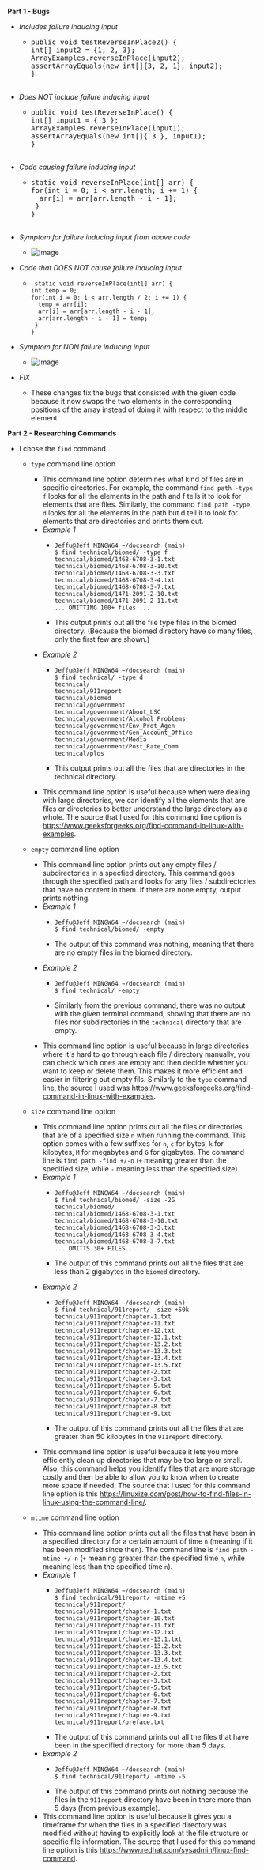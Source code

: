 __Part 1 - Bugs__
- *Includes failure inducing input*
  - <pre>
    public void testReverseInPlace2() {
    int[] input2 = {1, 2, 3};
    ArrayExamples.reverseInPlace(input2);
    assertArrayEquals(new int[]{3, 2, 1}, input2);
    }
  
- *Does NOT include failure inducing input*
  - <pre>
    public void testReverseInPlace() {
    int[] input1 = { 3 };
    ArrayExamples.reverseInPlace(input1);
    assertArrayEquals(new int[]{ 3 }, input1);
	}
  
- *Code causing failure inducing input*
  - <pre>
    static void reverseInPlace(int[] arr) {
    for(int i = 0; i < arr.length; i += 1) {
      arr[i] = arr[arr.length - i - 1];
     }
    }

- *Symptom for failure inducing input from above code*
  - ![Image](JunitFailReverseinPlace.png)
 
- *Code that DOES NOT cause failure inducing input*
  - ```
     static void reverseInPlace(int[] arr) {
    int temp = 0;
    for(int i = 0; i < arr.length / 2; i += 1) {
      temp = arr[i];
      arr[i] = arr[arr.length - i - 1];
      arr[arr.length - i - 1] = temp;
     }
    }
    ```
- *Symptom for NON failure inducing input*
  - ![Image](JunitPassReverseinPlace.png)

- *FIX*
  - These changes fix the bugs that consisted with the given code because it now swaps the two elements in the corresponding positions of the array instead of doing it with respect to the middle element.
 
__Part 2 - Researching Commands__
- I chose the `find` command
  - `type` command line option
    - This command line option determines what kind of files are in specific directories. For example, the command `find path -type f` looks for all the elements in the path and f tells it to look for elements that are files. Similarly, the command `find path -type d` looks for all the elements in the path but d tell it to look for elements that are directories and prints them out. 
    - *Example 1*
      - ```
        Jeffu@Jeff MINGW64 ~/docsearch (main)
        $ find technical/biomed/ -type f
        technical/biomed/1468-6708-3-1.txt
        technical/biomed/1468-6708-3-10.txt
        technical/biomed/1468-6708-3-3.txt
        technical/biomed/1468-6708-3-4.txt
        technical/biomed/1468-6708-3-7.txt
        technical/biomed/1471-2091-2-10.txt
        technical/biomed/1471-2091-2-11.txt
        ... OMITTING 100+ files ...
        ```
      
      - This output prints out all the file type files in the biomed directory. (Because the biomed directory have so many files, only the first few are shown.)
    - *Example 2*
      - ```
        Jeffu@Jeff MINGW64 ~/docsearch (main)
        $ find technical/ -type d
        technical/
        technical/911report
        technical/biomed
        technical/government
        technical/government/About_LSC
        technical/government/Alcohol_Problems
        technical/government/Env_Prot_Agen
        technical/government/Gen_Account_Office
        technical/government/Media
        technical/government/Post_Rate_Comm
        technical/plos
        ```
      
      - This output prints out all the files that are directories in the technical directory.
    - This command line option is useful because when were dealing with large directories, we can identify all the elements that are files or directories to better understand the large directory as a whole. The source that I used for this command line option is https://www.geeksforgeeks.org/find-command-in-linux-with-examples.

  - `empty` command line option
    - This command line option prints out any empty files / subdirectories in a specfied directory. This command goes through the specified path and looks for any files / subdirectories that have no content in them. If there are none empty, output prints nothing.
    - *Example 1*
      - ```
        Jeffu@Jeff MINGW64 ~/docsearch (main)
        $ find technical/biomed/ -empty
        ```
      
      - The output of this command was nothing, meaning that there are no empty files in the biomed directory.
    - *Example 2*
      - ```
        Jeffu@Jeff MINGW64 ~/docsearch (main)
        $ find technical/ -empty
        ```
      
      - Similarly from the previous command, there was no output with the given terminal command, showing that there are no files nor subdirectories in the `technical` directory that are empty.
    - This command line option is useful because in large directories where it's hard to go through each file / directory manually, you can check which ones are empty and then decide whether you want to keep or delete them. This makes it more efficient and easier in filtering out empty fils. Similarly to the `type` command line, the source I used was https://www.geeksforgeeks.org/find-command-in-linux-with-examples.
    
  - `size` command line option
    - This command line option prints out all the files or directories that are of a specified size `n` when running the command. This option comes with a few suffixes for `n`, `c` for bytes, `k` for kilobytes, `M` for megabytes and `G` for gigabytes. The command line is `find path -find +/-n` (`+` meaning greater than the specified size, while `-` meaning less than the specified size).
    - *Example 1*
      - ```
        Jeffu@Jeff MINGW64 ~/docsearch (main)
        $ find technical/biomed/ -size -2G
        technical/biomed/
        technical/biomed/1468-6708-3-1.txt
        technical/biomed/1468-6708-3-10.txt
        technical/biomed/1468-6708-3-3.txt
        technical/biomed/1468-6708-3-4.txt
        technical/biomed/1468-6708-3-7.txt
        ... OMITTS 30+ FILES...
        ```
      
      - The output of this command prints out all the files that are less than 2 gigabytes in the `biomed` directory.
    - *Example 2*
      - ```
        Jeffu@Jeff MINGW64 ~/docsearch (main)
        $ find technical/911report/ -size +50k
        technical/911report/chapter-1.txt
        technical/911report/chapter-11.txt
        technical/911report/chapter-12.txt
        technical/911report/chapter-13.1.txt
        technical/911report/chapter-13.2.txt
        technical/911report/chapter-13.3.txt
        technical/911report/chapter-13.4.txt
        technical/911report/chapter-13.5.txt
        technical/911report/chapter-2.txt
        technical/911report/chapter-3.txt
        technical/911report/chapter-5.txt
        technical/911report/chapter-6.txt
        technical/911report/chapter-7.txt
        technical/911report/chapter-8.txt
        technical/911report/chapter-9.txt
        ```
      
      - The output of this command prints out all the files that are greater than 50 kilobytes in the `911report` directory.
    - This command line option is useful because it lets you more efficiently clean up directories that may be too large or small. Also, this command helps you identify files that are more storage costly and then be able to allow you to know when to create more space if needed. The source that I used for this command line option is this https://linuxize.com/post/how-to-find-files-in-linux-using-the-command-line/.

  - `mtime` command line option
    - This command line option prints out all the files that have been in a specified directory for a certain amount of time `n` (meaning if it has been modified since then). The command line is `find path -mtime +/-n` (`+` meaning greater than the specified time `n`, while `-` meaning less than the specified time `n`).
    - *Example 1*
      - ```
        Jeffu@Jeff MINGW64 ~/docsearch (main)
        $ find technical/911report/ -mtime +5
        technical/911report/
        technical/911report/chapter-1.txt
        technical/911report/chapter-10.txt
        technical/911report/chapter-11.txt
        technical/911report/chapter-12.txt
        technical/911report/chapter-13.1.txt
        technical/911report/chapter-13.2.txt
        technical/911report/chapter-13.3.txt
        technical/911report/chapter-13.4.txt
        technical/911report/chapter-13.5.txt
        technical/911report/chapter-2.txt
        technical/911report/chapter-3.txt
        technical/911report/chapter-5.txt
        technical/911report/chapter-6.txt
        technical/911report/chapter-7.txt
        technical/911report/chapter-8.txt
        technical/911report/chapter-9.txt
        technical/911report/preface.txt
        ```
      - The output of this command prints out all the files that have been in the specified directory for more than 5 days.
    - *Example 2*
      - ```
        Jeffu@Jeff MINGW64 ~/docsearch (main)
        $ find technical/911report/ -mtime -5
        ```
      - The output of this command prints out nothing because the files in the `911report` directory have been in there more than 5 days (from previous example).
    - This command line option is useful because it gives you a timeframe for when the files in a specified directory was modified without having to explicitly look at the file structure or specific file information. The source that I used for this command line option is this https://www.redhat.com/sysadmin/linux-find-command.
        
      
      


  
